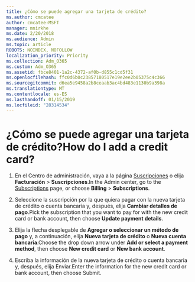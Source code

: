 ```yaml
---
title: ¿Cómo se puede agregar una tarjeta de crédito?
ms.author: cmcatee
author: cmcatee-MSFT
manager: mnirkhe
ms.date: 2/20/2018
ms.audience: Admin
ms.topic: article
ROBOTS: NOINDEX, NOFOLLOW
localization_priority: Priority
ms.collection: Adm_O365
ms.custom: Adm_O365
ms.assetid: fbce8401-1a2c-4372-af0b-d855c1cd5f31
ms.openlocfilehash: ffc0d6b0c23857180517e19e2ee2b05375c4c366
ms.sourcegitcommit: d6ea5e9458a2b8ceaab3ac4bd483e1130b9a398a
ms.translationtype: MT
ms.contentlocale: es-ES
ms.lasthandoff: 01/15/2019
ms.locfileid: "28314534"
---
```

# <a name="how-do-i-add-a-credit-card"></a><span data-ttu-id="56339-102">¿Cómo se puede agregar una tarjeta de crédito?</span><span class="sxs-lookup"><span data-stu-id="56339-102">How do I add a credit card?</span></span>

1. <span data-ttu-id="56339-103">En el Centro de administración, vaya a la página [Suscripciones](https://go.microsoft.com/fwlink/p/?linkid=842054) o elija **Facturación** \> **Suscripciones**.</span><span class="sxs-lookup"><span data-stu-id="56339-103">In the Admin center, go to the [Subscriptions](https://go.microsoft.com/fwlink/p/?linkid=842054) page, or choose **Billing** \> **Subscriptions**.</span></span>
    
2. <span data-ttu-id="56339-104">Seleccione la suscripción por la que quiera pagar con la nueva tarjeta de crédito o cuenta bancaria y, después, elija **Cambiar detalles de pago**.</span><span class="sxs-lookup"><span data-stu-id="56339-104">Pick the subscription that you want to pay for with the new credit card or bank account, then choose **Update payment details**.</span></span>
    
3. <span data-ttu-id="56339-105">Elija la flecha desplegable de **Agregar o seleccionar un método de pago** y, a continuación, elija **Nueva tarjeta de crédito** o **Nueva cuenta bancaria**.</span><span class="sxs-lookup"><span data-stu-id="56339-105">Choose the drop down arrow under **Add or select a payment method**, then choose **New credit card** or **New bank account**.</span></span>
    
4. <span data-ttu-id="56339-106">Escriba la información de la nueva tarjeta de crédito o cuenta bancaria y, después, elija Enviar.</span><span class="sxs-lookup"><span data-stu-id="56339-106">Enter the information for the new credit card or bank account, then choose Submit.</span></span>
    

